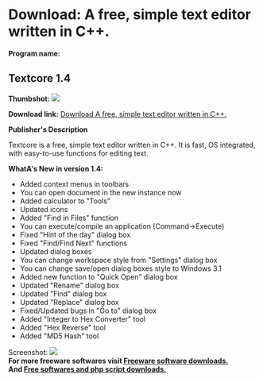 # Download: A free, simple text editor written in C++.

**Program name:**

## Textcore 1.4

  
**Thumbshot:** ![](http://www.freewarefiles.com/screenshot/textcore14_md.gif)   
  
**Download link:** [Download A free, simple text editor written in C++.](http://freesoftwares.boysofts.com/Textcore_program_45521.html)  
  


**Publisher's Description**  
  


Textcore is a free, simple text editor written in C++. It is fast, OS integrated, with easy-to-use functions for editing text. 

**WhatA's New in version 1.4:**

  * Added context menus in toolbars 
  * You can open document in the new instance now 
  * Added calculator to "Tools" 
  * Updated icons 
  * Added "Find in Files" function 
  * You can execute/compile an application (Command->Execute) 
  * Fixed "Hint of the day" dialog box 
  * Fixed "Find/Find Next" functions 
  * Updated dialog boxes 
  * You can change workspace style from "Settings" dialog box 
  * You can change save/open dialog boxes style to Windows 3.1 
  * Added new function to "Quick Open" dialog box 
  * Updated "Rename" dialog box 
  * Updated "Find" dialog box 
  * Updated "Replace" dialog box 
  * Fixed/Updated bugs in "Go to" dialog box 
  * Added "Integer to Hex Converter" tool 
  * Added "Hex Reverse" tool 
  * Added "MD5 Hash" tool 

  
  
Screenshot: ![](http://www.freewarefiles.com/screenshot/textcore14.gif)   
**For more freeware softwares visit [Freeware software downloads.](http://freesoftwares.boysofts.com/)**   
**And [Free softwares and php script downloads.](http://www.boysofts.com/)**
